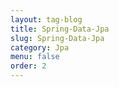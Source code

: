 ```yaml
---
layout: tag-blog
title: Spring-Data-Jpa
slug: Spring-Data-Jpa
category: Jpa
menu: false
order: 2
---
```

